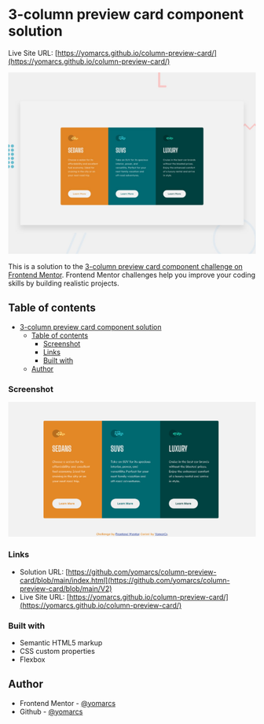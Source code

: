 # 3-column preview card component solution

Live Site URL: [https://yomarcs.github.io/column-preview-card/](https://yomarcs.github.io/column-preview-card/)


![Design preview for the 3-column preview card coding challenge](./design/desktop-preview.jpg)

This is a solution to the [3-column preview card component challenge on Frontend Mentor](https://www.frontendmentor.io/challenges/3column-preview-card-component-pH92eAR2-). Frontend Mentor challenges help you improve your coding skills by building realistic projects. 

## Table of contents

- [3-column preview card component solution](#3-column-preview-card-component-solution)
  - [Table of contents](#table-of-contents)
    - [Screenshot](#screenshot)
    - [Links](#links)
    - [Built with](#built-with)
  - [Author](#author)

### Screenshot

![3-column preview card solution](./design/screenshot-solution.png)

### Links

- Solution URL: [https://github.com/yomarcs/column-preview-card/blob/main/index.html](https://github.com/yomarcs/column-preview-card/blob/main/V2)
- Live Site URL: [https://yomarcs.github.io/column-preview-card/](https://yomarcs.github.io/column-preview-card/)

### Built with

- Semantic HTML5 markup
- CSS custom properties
- Flexbox

## Author

- Frontend Mentor - [@yomarcs](https://www.frontendmentor.io/profile/yomarcs)
- Github - [@yomarcs](https://github.com/yomarcs)


